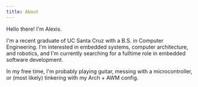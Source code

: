 ```yaml
---
title: About
---
```


Hello there! I'm Alexis.

I'm a recent graduate of UC Santa Cruz with a B.S. in Computer Engineering. I'm interested in embedded systems, computer architecture, and robotics, and I'm currently searching for a fulltime role in embedded software development.

In my free time, I'm probably playing guitar, messing with a microcontroller, or (most likely) tinkering with my Arch + AWM config.
